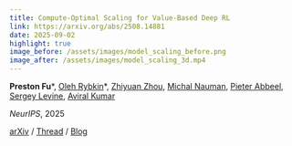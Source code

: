```yaml
---
title: Compute-Optimal Scaling for Value-Based Deep RL
link: https://arxiv.org/abs/2508.14881
date: 2025-09-02
highlight: true
image_before: /assets/images/model_scaling_before.png
image_after: /assets/images/model_scaling_3d.mp4
---
```


**Preston Fu**\*,
[Oleh Rybkin](https://olehrybkin.com/)\*,
[Zhiyuan Zhou](https://zhouzypaul.github.io/),
[Michal Nauman](https://scholar.google.com/citations?user=GnEVRtQAAAAJ&hl=en),
[Pieter Abbeel](https://people.eecs.berkeley.edu/~pabbeel/),
[Sergey Levine](https://people.eecs.berkeley.edu/~svlevine/),
[Aviral Kumar](https://aviralkumar2907.github.io/)

_NeurIPS_, 2025

[arXiv](https://arxiv.org/abs/2508.14881) /
[Thread](https://x.com/preston_fu/status/1962920781387882841) /
[Blog](https://value-scaling.github.io/)

<!-- We analyze the interplay of model size, UTD, and batch size. For
small models, reducing the training error by increasing the batch size worsens
generalization; we trace this effect to poor-quality TD-targets.
Leveraging this, we fit the best batch size and derive and verify the
budget-optimal data-compute tradeoff. -->
